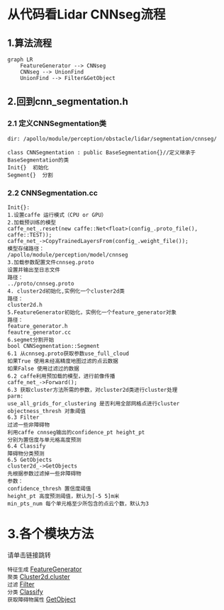 # 从代码看Lidar CNNseg流程

## 1.算法流程
```mermaid
graph LR
    FeatureGenerator --> CNNseg 
    CNNseg --> UnionFind
    UnionFind --> Filter&GetObject
```
## 2.回到cnn_segmentation.h
### 2.1 定义CNNSegmentation类
```
dir: /apollo/module/perception/obstacle/lidar/segmentation/cnnseg/
```

```
class CNNSegmentation : public BaseSegmentation{}//定义继承于BaseSegmentation的类
Init{}  初始化
Segment{}  分割
```
### 2.2 CNNSegmentation.cc
```
Init{}:
1.设置caffe 运行模式（CPU or GPU）
2.加载预训练的模型
caffe_net_.reset(new caffe::Net<float>(config_.proto_file(), caffe::TEST));
caffe_net_->CopyTrainedLayersFrom(config_.weight_file());
模型存储路径：
/apollo/module/perception/model/cnnseg
3.加载参数配置文件cnnseg.proto
设置并输出至日志文件
路径：
../proto/cnnseg.proto
4. cluster2d初始化,实例化一个cluster2d类
路径：
cluster2d.h
5.FeatureGenerator初始化，实例化一个feature_generator对象
路径：
feature_generator.h
feautre_generator.cc
6.segmet分割开始
bool CNNSegmentation::Segment
6.1 从cnnseg.proto获取参数use_full_cloud
如果True 使用未经高精度地图过滤的点云数据
如果False 使用过滤过的数据
6.2 caffe利用预加载的模型，进行前像传播
caffe_net_->Forward();
6.3 获取cluster方法所需的参数，对cluster2d类进行cluster处理
parm:
use_all_grids_for_clustering 是否利用全部网格点进行cluster
objectness_thresh 对象阈值
6.3 Filter
过滤一些非障碍物
利用caffe cnnseg输出的confidence_pt height_pt
分别为置信度与单元格高度预测
6.4 Classify
障碍物分类预测
6.5 GetObjects
cluster2d_->GetObjects
先根据参数过滤掉一些非障碍物
参数：
confidence_thresh 置信度阈值
height_pt 高度预测阈值，默认为[-5 5]m米
min_pts_num 每个单元格至少所包含的点云个数，默认为3
```
# 3.各个模块方法

请单击链接跳转   

``特征生成``      [FeatureGenerator]()   
``聚类``         [Cluster2d.cluster]()   
``过滤``         [Filter]()     
``分类``         [Classify]()   
``获取障碍物属性`` [GetObject]()  


